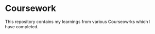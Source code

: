 # Coursework
This repository contains my learnings from various Courseowrks which I have completed.
